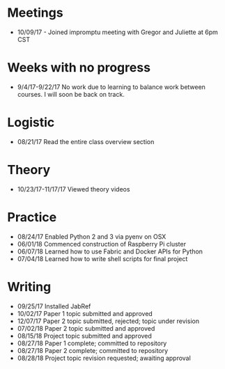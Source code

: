 
# Meetings

* 10/09/17 - Joined impromptu meeting with Gregor and Juliette at 6pm CST

# Weeks with no progress

* 9/4/17-9/22/17 No work due to learning to balance work between courses. I will soon be back on track. 

# Logistic

* 08/21/17 Read the entire class overview section 

# Theory

* 10/23/17-11/17/17 Viewed theory videos

# Practice

* 08/24/17 Enabled Python 2 and 3 via pyenv on OSX
* 06/01/18 Commenced construction of Raspberry Pi cluster
* 06/07/18 Learned how to use Fabric and Docker APIs for Python
* 07/04/18 Learned how to write shell scripts for final project

# Writing

* 09/25/17 Installed JabRef
* 10/02/17 Paper 1 topic submitted and approved
* 12/07/17 Paper 2 topic submitted, rejected; topic under revision
* 07/02/18 Paper 2 topic submitted and approved
* 08/15/18 Project topic submitted and approved
* 08/27/18 Paper 1 complete; committed to repository
* 08/27/18 Paper 2 complete; committed to repository
* 08/28/18 Project topic revision requested; awaiting approval
